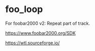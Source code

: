 # foo_loop
For foobar2000 v2: Repeat part of track.

https://www.foobar2000.org/SDK

https://wtl.sourceforge.io/
